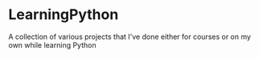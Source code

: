 # LearningPython
A collection of various projects that I've done either for courses or on my own while learning Python
